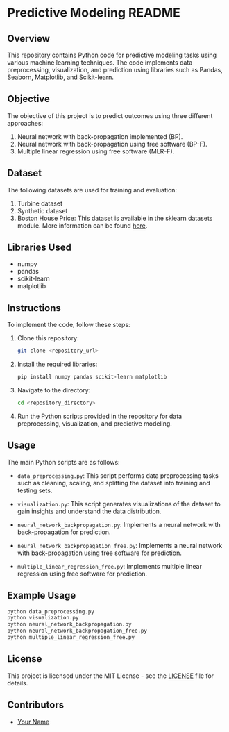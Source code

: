 # Predictive Modeling README

## Overview

This repository contains Python code for predictive modeling tasks using various machine learning techniques. The code implements data preprocessing, visualization, and prediction using libraries such as Pandas, Seaborn, Matplotlib, and Scikit-learn.

## Objective

The objective of this project is to predict outcomes using three different approaches:

1. Neural network with back-propagation implemented (BP).
2. Neural network with back-propagation using free software (BP-F).
3. Multiple linear regression using free software (MLR-F).

## Dataset

The following datasets are used for training and evaluation:

1. Turbine dataset
2. Synthetic dataset
3. Boston House Price: This dataset is available in the sklearn datasets module. More information can be found [here](https://scikit-learn.org/1.0/modules/generated/sklearn.datasets.load_boston.html).

## Libraries Used

- numpy
- pandas
- scikit-learn
- matplotlib

## Instructions

To implement the code, follow these steps:

1. Clone this repository:

   ```bash
   git clone <repository_url>
   ```

2. Install the required libraries:

   ```bash
   pip install numpy pandas scikit-learn matplotlib
   ```

3. Navigate to the directory:

   ```bash
   cd <repository_directory>
   ```

4. Run the Python scripts provided in the repository for data preprocessing, visualization, and predictive modeling.

## Usage

The main Python scripts are as follows:

- `data_preprocessing.py`: This script performs data preprocessing tasks such as cleaning, scaling, and splitting the dataset into training and testing sets.
  
- `visualization.py`: This script generates visualizations of the dataset to gain insights and understand the data distribution.
  
- `neural_network_backpropagation.py`: Implements a neural network with back-propagation for prediction.
  
- `neural_network_backpropagation_free.py`: Implements a neural network with back-propagation using free software for prediction.
  
- `multiple_linear_regression_free.py`: Implements multiple linear regression using free software for prediction.

## Example Usage

```bash
python data_preprocessing.py
python visualization.py
python neural_network_backpropagation.py
python neural_network_backpropagation_free.py
python multiple_linear_regression_free.py
```

## License

This project is licensed under the MIT License - see the [LICENSE](LICENSE) file for details.

## Contributors

- [Your Name](https://github.com/4Pranjal)
